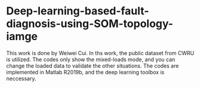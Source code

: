 # Deep-learning-based-fault-diagnosis-using-SOM-topology-iamge
This work is done by Weiwei Cui.
In ths work, the public dataset from CWRU is utilized. The codes only show the mixed-loads mode, and you can change the loaded data to validate the other situations.
The codes are implemented in Matlab R2019b, and the deep learning toolbox is neccessary.

